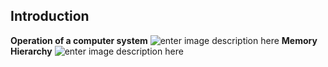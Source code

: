 

## Introduction

**Operation of a computer system**
![enter image description here](https://pxt.azureedge.net/blob/e644eb8aa2a44b1732aca811f598ab695b43420a/static/courses/csintro/algorithms/inputs-process-outputs.png)
**Memory Hierarchy**
![enter image description here](https://images.computerhistory.org/revonline/images/500004956.jpg?w=400)

<!--stackedit_data:
eyJoaXN0b3J5IjpbLTY4NTI4Mzg2LC01OTg4NzUwMzJdfQ==
-->